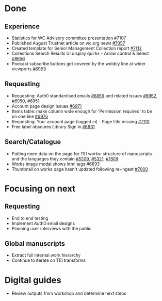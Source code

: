 # Done

## Experience
- Statistics for WC Advisory committee presentation [#7107](https://github.com/wellcomecollection/wellcomecollection.org/issues/7107)
-	Published August Trustnet article on wc.org news [#7057](https://github.com/wellcomecollection/wellcomecollection.org/issues/7057)
- Created template for Senior Management Collection report [#7112](https://github.com/wellcomecollection/wellcomecollection.org/issues/7112)
- Collections Search Results UI display quirks - Arrow control & Select [#6656](https://github.com/wellcomecollection/wellcomecollection.org/issues/6656)
- Podcast subscribe buttons get covered by the wobbly line at wider viewports [#6993](https://github.com/wellcomecollection/wellcomecollection.org/issues/6993)


## Requesting
-	Requesting: Auth0 standardised emails [#6856](https://github.com/wellcomecollection/wellcomecollection.org/issues/6856) and related issues [#6952](https://github.com/wellcomecollection/wellcomecollection.org/issues/6952), [#6950](https://github.com/wellcomecollection/wellcomecollection.org/issues/6950), [#6951](https://github.com/wellcomecollection/wellcomecollection.org/issues/6951)
-	Account page design issues [#6971](https://github.com/wellcomecollection/wellcomecollection.org/issues/6971)
-	Items table: make column wide enough for 'Permission required' to be on one line [#6976](https://github.com/wellcomecollection/wellcomecollection.org/issues/6976)
-	Requesting: Your account page (logged in) - Page title missing [#7110](https://github.com/wellcomecollection/wellcomecollection.org/issues/7110)
-	Free label obscures Library Sign in [#6831](https://github.com/wellcomecollection/wellcomecollection.org/issues/6831)


## Search/Catalogue
-	Putting more data on the page for TEI works: structure of manuscripts and the languages they contain [#5309](https://github.com/wellcomecollection/platform/issues/5309), [#5321](https://github.com/wellcomecollection/platform/issues/5321), [#1806](https://github.com/wellcomecollection/catalogue-pipeline/issues/1806)
-	Works image modal shows html tags [#6893](https://github.com/wellcomecollection/wellcomecollection.org/issues/6893)
-	Thumbnail on works page hasn't updated following re-ingest [#7000](https://github.com/wellcomecollection/wellcomecollection.org/issues/7000)


# Focusing on next

## Requesting
-	End to end testing
- Implement Auth0 email designs
- Planning user interviews with the public

## Global manuscripts 
-	Extract full internal work hierarchy
-	Continue to iterate on TEI transforms

# Digital guides
- Review outputs from workshop and determine next steps
